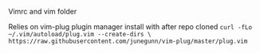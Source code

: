 Vimrc and vim folder

Relies on vim-plug plugin manager install with after repo cloned
`curl -fLo ~/.vim/autoload/plug.vim --create-dirs \`
    `https://raw.githubusercontent.com/junegunn/vim-plug/master/plug.vim`
